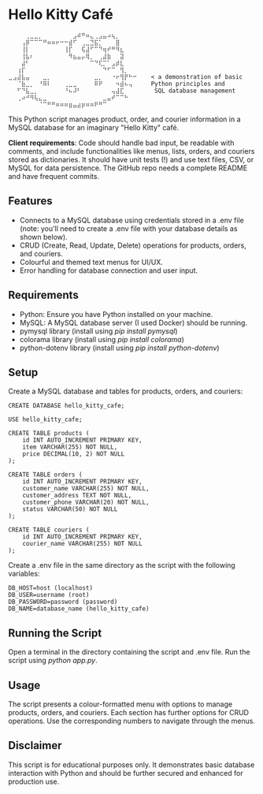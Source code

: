 # Hello Kitty Café

```
⠀⠀⠀⠀⢀⣀⣀⡀⠀⠀⠀⠀⠀⠀⠀⣠⠾⠛⠶⣄⢀⣠⣤⠴⢦⡀⠀⠀⠀⠀
⠀⠀⠀⢠⡿⠉⠉⠉⠛⠶⠶⠖⠒⠒⣾⠋⠀⢀⣀⣙⣯⡁⠀⠀⠀⣿⠀⠀⠀⠀
⠀⠀⠀⢸⡇⠀⠀⠀⠀⠀⠀⠀⠀⢸⡏⠀⠀⢯⣼⠋⠉⠙⢶⠞⠛⠻⣆⠀⠀⠀
⠀⠀⠀⢸⣧⠆⠀⠀⠀⠀⠀⠀⠀⠀⠻⣦⣤⡤⢿⡀⠀⢀⣼⣷⠀⠀⣽⠀⠀⠀
⠀⠀⠀⣼⠃⠀⠀⠀⠀⠀⠀⠀⠀⠀⠀⠀⠀⠀⠀⠉⠙⢏⡉⠁⣠⡾⣇⠀⠀⠀
⠀⠀⢰⡏⠀⠀⠀⠀⠀⠀⠀⠀⠀⠀⠀⠀⠀⠀⠀⠀⠀⠀⠙⠋⠉⠀⢻⡀⠀⠀
⣀⣠⣼⣧⣤⠀⠀⠀⣀⡀⠀⠀⠀⠀⠀⠀⠀⠀⠀⠀⣀⡀⠀⠀⠐⠖⢻⡟⠓⠒    < a demonstration of basic 
⠀⠀⠈⣷⣀⡀⠀⠘⠿⠇⠀⠀⠀⢀⣀⣀⠀⠀⠀⠀⠿⠟⠀⠀⠀⠲⣾⠦⢤⠀    Python principles and
⠀⠀⠋⠙⣧⣀⡀⠀⠀⠀⠀⠀⠀⠘⠦⠼⠃⠀⠀⠀⠀⠀⠀⠀⢤⣼⣏⠀⠀⠀     SQL database management
⠀⠀⢀⠴⠚⠻⢧⣄⣀⠀⠀⠀⠀⠀⠀⠀⠀⠀⠀⠀⠀⠀⣀⣤⠞⠉⠉⠓⠀⠀
⠀⠀⠀⠀⠀⠀⠀⠈⠉⠛⠛⠶⠶⠶⣶⣤⣴⡶⠶⠶⠟⠛⠉⠀⠀⠀⠀⠀⠀⠀
```

This Python script manages product, order, and courier information in a MySQL database for an imaginary "Hello Kitty" café.

__Client requirements__: Code should handle bad input, be readable with comments, and include functionalities like menus, lists, orders, and couriers stored as dictionaries. It should have unit tests (!) and use text files, CSV, or MySQL for data persistence. The GitHub repo needs a complete README and have frequent commits.


## Features

- Connects to a MySQL database using credentials stored in a .env file (note: you'll need to create a .env file with your database details as shown below).
- CRUD (Create, Read, Update, Delete) operations for products, orders, and couriers.
- Colourful and themed text menus for UI/UX.
- Error handling for database connection and user input.

## Requirements

- Python: Ensure you have Python installed on your machine.
- MySQL: A MySQL database server (I used Docker) should be running.
- pymysql library (install using _pip install pymysql_)
- colorama library (install using _pip install colorama_)
- python-dotenv library (install using _pip install python-dotenv_)

## Setup

Create a MySQL database and tables for products, orders, and couriers:

```
CREATE DATABASE hello_kitty_cafe;

USE hello_kitty_cafe;

CREATE TABLE products (
    id INT AUTO_INCREMENT PRIMARY KEY,
    item VARCHAR(255) NOT NULL,
    price DECIMAL(10, 2) NOT NULL
);

CREATE TABLE orders (
    id INT AUTO_INCREMENT PRIMARY KEY,
    customer_name VARCHAR(255) NOT NULL,
    customer_address TEXT NOT NULL,
    customer_phone VARCHAR(20) NOT NULL,
    status VARCHAR(50) NOT NULL
);

CREATE TABLE couriers (
    id INT AUTO_INCREMENT PRIMARY KEY,
    courier_name VARCHAR(255) NOT NULL
);
```

Create a .env file in the same directory as the script with the following variables:

```
DB_HOST=host (localhost)
DB_USER=username (root)
DB_PASSWORD=password (password)
DB_NAME=database_name (hello_kitty_cafe)
```

## Running the Script

Open a terminal in the directory containing the script and .env file.
Run the script using _python app.py_.

## Usage

The script presents a colour-formatted menu with options to manage products, orders, and couriers. Each section has further options for CRUD operations. Use the corresponding numbers to navigate through the menus.

## Disclaimer

This script is for educational purposes only. It demonstrates basic database interaction with Python and should be further secured and enhanced for production use.
